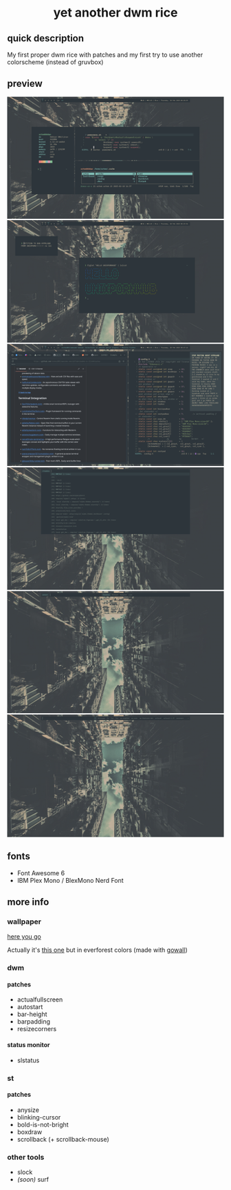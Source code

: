# <p align=center>yet another dwm rice
## quick description
My first proper dwm rice with patches and my first try to use another colorscheme (instead of gruvbox)
## preview
![](./1.png)
![](./2.png)
![](./3.png)
![](./4.png)
![](./5.png)
![](./6.png)
## fonts
* Font Awesome 6
* IBM Plex Mono / BlexMono Nerd Font
## more info
### wallpaper
[here you go](./not-so-eforest-city.jpg)

Actually it's [this one](./not-so-gruv-city.jpg) but in everforest colors (made with [gowall](https://github.com/Achno/gowall))
### dwm
#### patches
* actualfullscreen
* autostart
* bar-height
* barpadding
* resizecorners
#### status monitor
- slstatus
### st
#### patches
* anysize
* blinking-cursor
* bold-is-not-bright
* boxdraw
* scrollback (+ scrollback-mouse)
### other tools
* slock
* *(soon)* surf
